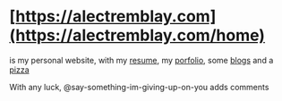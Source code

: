 # [https://alectremblay.com](https://alectremblay.com/home)
is my personal website, with my [resume](https://alectremblay.com/resume), my [porfolio](https://alectremblay.com/portfolio), some [blogs](https://alectremblay.com/blog) and a [pizza](https://alectremblay.com/pizza)

With any luck, @say-something-im-giving-up-on-you adds comments
